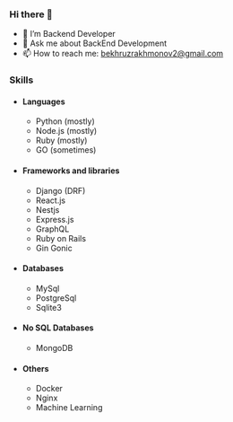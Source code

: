 ### Hi there 👋

- 🔭 I’m Backend Developer
- 💬 Ask me about BackEnd Development
- 📫 How to reach me: bekhruzrakhmonov2@gmail.com

<!--### Portfolio Projects
- #### iDoctor (https://vidoctor.uz/)
  - ##### Bakcend
    - Python/Django
  - ##### Frontend
    - JavaScript
    - HTML
    - CSS
    - Bootstrap4
- #### Metsenat (https://github.com/bekhruzRakhmonov/metsenat/)
  - ##### Bakcend
    - Python/Django
  - ##### Frontend
    - JavaScript
    - HTML
    - CSS
    - Bootstrap4 -->
### Skills

- #### Languages
  - Python (mostly)
  - Node.js (mostly)
  - Ruby (mostly)
  - GO (sometimes)

- #### Frameworks and libraries
  - Django (DRF)
  - React.js
  - Nestjs
  - Express.js
  - GraphQL
  - Ruby on Rails
  - Gin Gonic
 
- #### Databases
  - MySql
  - PostgreSql
  - Sqlite3

- #### No SQL Databases
  - MongoDB

- #### Others
  - Docker
  - Nginx
  - Machine Learning
